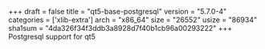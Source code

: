 +++
draft = false
title = "qt5-base-postgresql"
version = "5.7.0-4"
categories = ['xlib-extra']
arch = "x86_64"
size = "26552"
usize = "86934"
sha1sum = "4da326f34f3ddb3a8928d7f40b1cb96a00293222"
+++
Postgresql support for qt5